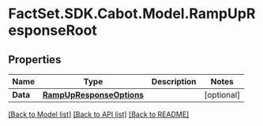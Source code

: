 # FactSet.SDK.Cabot.Model.RampUpResponseRoot

## Properties

Name | Type | Description | Notes
------------ | ------------- | ------------- | -------------
**Data** | [**RampUpResponseOptions**](RampUpResponseOptions.md) |  | [optional] 

[[Back to Model list]](../README.md#documentation-for-models) [[Back to API list]](../README.md#documentation-for-api-endpoints) [[Back to README]](../README.md)

